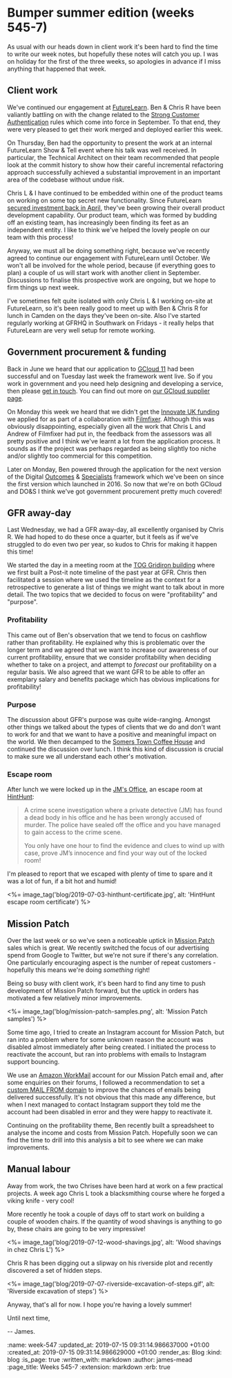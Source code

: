 Bumper summer edition (weeks 545-7)
===================================

As usual with our heads down in client work it's been hard to find the time to write our week notes, but hopefully these notes will catch you up. I was on holiday for the first of the three weeks, so apologies in advance if I miss anything that happened that week.


## Client work

We've continued our engagement at [FutureLearn][]. Ben & Chris R have been valiantly battling on with the change related to the [Strong Customer Authentication][sca] rules which come into force in September. To that end, they were very pleased to get their work merged and deployed earlier this week.

On Thursday, Ben had the opportunity to present the work at an internal FutureLearn Show & Tell event where his talk was well received. In particular, the Technical Architect on their team recommended that people look at the commit history to show how their careful incremental refactoring approach successfully achieved a substantial improvement in an important area of the codebase without undue risk.

Chris L & I have continued to be embedded within one of the product teams on working on some top secret new functionality. Since FutureLearn [secured investment back in April][SEEK-investment], they've been growing their overall product development capability. Our product team, which was formed by budding off an existing team, has increasingly been finding its feet as an independent entity. I like to think we've helped the lovely people on our team with this process!

Anyway, we must all be doing something right, because we've recently agreed to continue our engagement with FutureLearn until October. We won't all be involved for the whole period, because (if everything goes to plan) a couple of us will start work with another client in September. Discussions to finalise this prospective work are ongoing, but we hope to firm things up next week.

I've sometimes felt quite isolated with only Chris L & I working on-site at FutureLearn, so it's been really good to meet up with Ben & Chris R for lunch in Camden on the days they've been on-site. Also I've started regularly working at GFRHQ in Southwark on Fridays - it really helps that FutureLearn are very well setup for remote working.


## Government procurement & funding

Back in June we heard that our application to [GCloud 11][] had been successful and on Tuesday last week the framework went live. So if you work in government and you need help designing and developing a service, then please [get in touch][]. You can find out more on [our GCloud supplier page][gfr-on-gcloud].

On Monday this week we heard that we didn't get the [Innovate UK funding][] we applied for as part of a collaboration with [Filmfixer][]. Although this was obviously disappointing, especially given all the work that Chris L and Andrew of Filmfixer had put in, the feedback from the assessors was all pretty positive and I think we've learnt a lot from the application process. It sounds as if the project was perhaps regarded as being slightly too niche and/or slightly too commercial for this competition.

Later on Monday, Ben powered through the application for the next version of the Digital [Outcomes][dos-outcomes] & [Specialists][dos-specialists] framework which we've been on since the first version which launched in 2016. So now that we're on both GCloud and DO&S I think we've got government procurement pretty much covered!


## GFR away-day

Last Wednesday, we had a GFR away-day, all excellently organised by Chris R. We had hoped to do these once a quarter, but it feels as if we've struggled to do even two per year, so kudos to Chris for making it happen this time!

We started the day in a meeting room at the [TOG Gridiron building][] where we first built a Post-it note timeline of the past year at GFR. Chris then facilitated a session where we used the timeline as the context for a retrospective to generate a list of things we might want to talk about in more detail. The two topics that we decided to focus on were "profitability" and "purpose".

### Profitability

This came out of Ben's observation that we tend to focus on cashflow rather than profitability. He explained why this is problematic over the longer term and we agreed that we want to increase our awareness of our current profitability, ensure that we consider profitability when deciding whether to take on a project, and attempt to _forecast_ our profitability on a regular basis. We also agreed that we want GFR to be able to offer an exemplary salary and benefits package which has obvious implications for profitability!

### Purpose

The discussion about GFR's purpose was quite wide-ranging. Amongst other things we talked about the types of clients that we do and don't want to work for and that we want to have a positive and meaningful impact on the world. We then decamped to the [Somers Town Coffee House][] and continued the discussion over lunch. I think this kind of discussion is crucial to make sure we all understand each other's motivation.

### Escape room

After lunch we were locked up in the [JM's Office][], an escape room at [HintHunt][]:

> A crime scene investigation where a private detective (JM) has found a dead body in his office and he has been wrongly accused of murder. The police have sealed off the office and you have managed to gain access to the crime scene.
>
> You only have one hour to find the evidence and clues to wind up with case, prove JM’s innocence and find your way out of the locked room!

I'm pleased to report that we escaped with plenty of time to spare and it was a lot of fun, if a bit hot and humid!

<%= image_tag('blog/2019-07-03-hinthunt-certificate.jpg', alt: 'HintHunt escape room certificate') %>


## Mission Patch

Over the last week or so we've seen a noticeable uptick in [Mission Patch][] sales which is great. We recently switched the focus of our advertising spend from Google to Twitter, but we're not sure if there's any correlation. One particularly encouraging aspect is the number of repeat customers - hopefully this means we're doing _something_ right!

Being so busy with client work, it's been hard to find any time to push development of Mission Patch forward, but the uptick in orders has motivated a few relatively minor improvements.

<%= image_tag('blog/mission-patch-samples.png', alt: 'Mission Patch samples') %>

Some time ago, I tried to create an Instagram account for Mission Patch, but ran into a problem where for some unknown reason the account was disabled almost immediately after being created. I initiated the process to reactivate the account, but ran into problems with emails to Instagram support bouncing.

We use an [Amazon WorkMail][] account for our Mission Patch email and, after some enquiries on their forums, I followed a recommendation to set a [custom MAIL FROM domain][custom-mail-from-domain] to improve the chances of emails being delivered successfully. It's not obvious that this made any difference, but when I next managed to contact Instagram support they told me the account had been disabled in error and they were happy to reactivate it.

Continuing on the profitability theme, Ben recently built a spreadsheet to analyse the income and costs from Mission Patch. Hopefully soon we can find the time to drill into this analysis a bit to see where we can make improvements.

## Manual labour

Away from work, the two Chrises have been hard at work on a few practical projects. A week ago Chris L took a blacksmithing course where he forged a viking knife - very cool!

More recently he took a couple of days off to start work on building a couple of wooden chairs. If the quantity of wood shavings is anything to go by, these chairs are going to be very impressive!

<%= image_tag('blog/2019-07-12-wood-shavings.jpg', alt: 'Wood shavings in chez Chris L') %>

Chris R has been digging out a slipway on his riverside plot and recently discovered a set of hidden steps.

<%= image_tag('blog/2019-07-07-riverside-excavation-of-steps.gif', alt: 'Riverside excavation of steps') %>

Anyway, that's all for now. I hope you're having a lovely summer!

Until next time,

-- James.


[sca]: https://en.wikipedia.org/wiki/Strong_customer_authentication
[futurelearn]: https://www.futurelearn.com/
[SEEK-investment]: https://about.futurelearn.com/press-releases/the-open-university-secures-50m-investment-in-social-learning-platform-futurelearn
[GCloud 11]: https://www.gov.uk/guidance/the-g-cloud-framework-on-the-digital-marketplace
[gfr-on-gcloud]: https://www.digitalmarketplace.service.gov.uk/g-cloud/services/170697659311255
[Filmfixer]: https://filmfixer.co.uk/
[TOG Gridiron building]: https://www.theofficegroup.co.uk/office/the-gridiron-building/
[Somers Town Coffee House]: https://londonist.com/pubs/pubs/pubs/the-somers-town-coffee-house
[JM's Office]: https://hinthunt.co.uk/games/jms-office
[HintHunt]: https://hinthunt.co.uk/
[custom-mail-from-domain]: https://docs.aws.amazon.com/ses/latest/DeveloperGuide/mail-from.html
[get in touch]: /#contact
[Innovate UK funding]: https://apply-for-innovation-funding.service.gov.uk/competition/324/overview
[dos-outcomes]: https://www.digitalmarketplace.service.gov.uk/buyers/frameworks/digital-outcomes-and-specialists-3/requirements/digital-outcomes
[dos-specialists]: https://www.digitalmarketplace.service.gov.uk/buyers/frameworks/digital-outcomes-and-specialists-3/requirements/digital-specialists
[Amazon WorkMail]: https://aws.amazon.com/workmail/
[Mission Patch]: https://mission-patch.com

:name: week-547
:updated_at: 2019-07-15 09:31:14.986637000 +01:00
:created_at: 2019-07-15 09:31:14.986629000 +01:00
:render_as: Blog
:kind: blog
:is_page: true
:written_with: markdown
:author: james-mead
:page_title: Weeks 545-7
:extension: markdown
:erb: true

